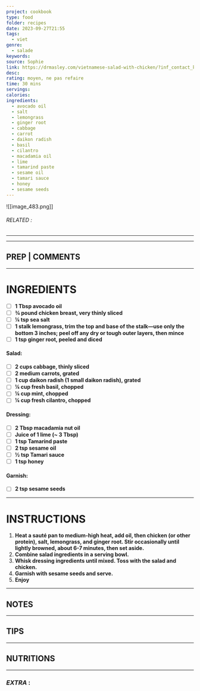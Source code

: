 ```yaml
---
project: cookbook
type: food
folder: recipes
date: 2023-09-27T21:55
tags:
  - viet
genre:
  - salade
keywords: 
source: Sophie
link: https://drmasley.com/vietnamese-salad-with-chicken/?inf_contact_key=972fedf65480675bb9b0491abf379932b7af0999dac2af6212784c39e05d2aef
desc: 
rating: moyen, ne pas refaire
time: 30 mins
servings: 
calories: 
ingredients:
  - avocado oil
  - salt
  - lemongrass
  - ginger root
  - cabbage
  - carrot
  - daikon radish
  - basil
  - cilantro
  - macadamia oil
  - lime
  - tamarind paste
  - sesame oil
  - tamari sauce
  - honey
  - sesame seeds
---
```


![[image_483.png]]
###### *RELATED* : 
---


---
## PREP | COMMENTS



---
# INGREDIENTS

- [ ] **1 Tbsp avocado oil**
- [ ] **¾ pound chicken breast, very thinly sliced**
- [ ] **¼ tsp sea salt**
- [ ] **1 stalk lemongrass, trim the top and base of the stalk—use only the bottom 3 inches; peel off any dry or tough outer layers, then mince**
- [ ] **1 tsp ginger root, peeled and diced**

#### **Salad:**

- [ ] **2 cups cabbage, thinly sliced**
- [ ] **2 medium carrots, grated**
- [ ] **1 cup daikon radish (1 small daikon radish), grated**
- [ ] **¼ cup fresh basil, chopped**
- [ ] **¼ cup mint, chopped**
- [ ] **¼ cup fresh cilantro, chopped**

#### **Dressing:**

- [ ] **2 Tbsp macadamia nut oil**
- [ ] **Juice of 1 lime (~ 3 Tbsp)**
- [ ] **1 tsp Tamarind paste**
- [ ] **2 tsp sesame oil**
- [ ] **½ tsp Tamari sauce**
- [ ] **1 tsp honey**

#### **Garnish:**

- [ ] **2 tsp sesame seeds**

---
# INSTRUCTIONS

1. **Heat a sauté pan to medium-high heat, add oil, then chicken (or other protein), salt, lemongrass, and ginger root. Stir occasionally until lightly browned, about 6-7 minutes, then set aside.**
2. **Combine salad ingredients in a serving bowl.**
3. **Whisk dressing ingredients until mixed. Toss with the salad and chicken.** 
4. **Garnish with sesame seeds and serve.**
5. **Enjoy**

---
## NOTES



---
## TIPS



---
## NUTRITIONS



---
### *EXTRA* :



